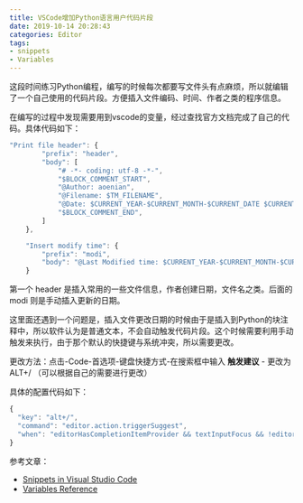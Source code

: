 ```yaml
---
title: VSCode增加Python语言用户代码片段
date: 2019-10-14 20:28:43
categories: Editor
tags:
- snippets
- Variables
---
```


这段时间练习Python编程，编写的时候每次都要写文件头有点麻烦，所以就编辑了一个自己使用的代码片段。方便插入文件编码、时间、作者之类的程序信息。

<!--more-->

在编写的过程中发现需要用到vscode的变量，经过查找官方文档完成了自己的代码。具体代码如下：

<!--more-->

```javascript
"Print file header": {
		"prefix": "header",
		"body": [
			"# -*- coding: utf-8 -*-",
			"$BLOCK_COMMENT_START",
			"@Author: aoenian",
			"@Filename: $TM_FILENAME",
			"@Date: $CURRENT_YEAR-$CURRENT_MONTH-$CURRENT_DATE $CURRENT_HOUR:$CURRENT_MINUTE:$CURRENT_SECOND $CURRENT_DAY_NAME",
			"$BLOCK_COMMENT_END",
		]
	},

	"Insert modify time": {
		"prefix": "modi",
		"body": "@Last Modified time: $CURRENT_YEAR-$CURRENT_MONTH-$CURRENT_DATE $CURRENT_HOUR:$CURRENT_MINUTE:$CURRENT_SECOND $CURRENT_DAY_NAME",
    }
```

第一个 header 是插入常用的一些文件信息，作者创建日期，文件名之类。后面的 modi 则是手动插入更新的日期。

这里面还遇到一个问题是，插入文件更改日期的时候由于是插入到Python的块注释中，所以软件认为是普通文本，不会自动触发代码片段。这个时候需要利用手动触发来执行，由于那个默认的快捷键与系统冲突，所以需要更改。

更改方法：点击-Code-首选项-键盘快捷方式-在搜索框中输入 **触发建议** - 更改为 ALT+/ （可以根据自己的需要进行更改）

具体的配置代码如下：

```javascript
{
  "key": "alt+/",
  "command": "editor.action.triggerSuggest",
  "when": "editorHasCompletionItemProvider && textInputFocus && !editorReadonly"
}
```

参考文章：

- [Snippets in Visual Studio Code](https://code.visualstudio.com/docs/editor/userdefinedsnippets#_variables)
- [Variables Reference](https://code.visualstudio.com/docs/editor/variables-reference)
